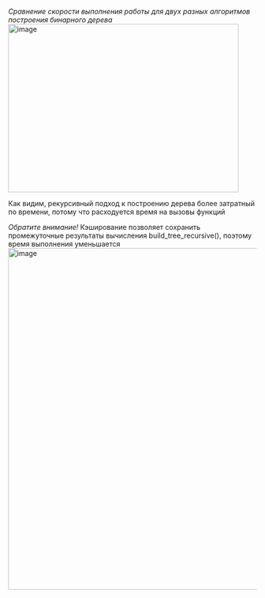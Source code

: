 *Сравнение скорости выполнения работы для двух разных алгоритмов построения бинарного дерева*
<img width="467" height="341" alt="image" src="https://github.com/user-attachments/assets/0dda9990-ee70-433f-8e29-9868112022a4" />

Как видим, рекурсивный подход к построению дерева более затратный по времени, потому что расходуется время на вызовы функций


_*Обратите внимание!*_ Кэширование позволяет сохранить промежуточные результаты вычисления build_tree_recursive(), поэтому время выполнения уменьшается
<img width="905" height="692" alt="image" src="https://github.com/user-attachments/assets/6c8e3523-bd5a-4cf7-b221-4941bb0d0a17" />

